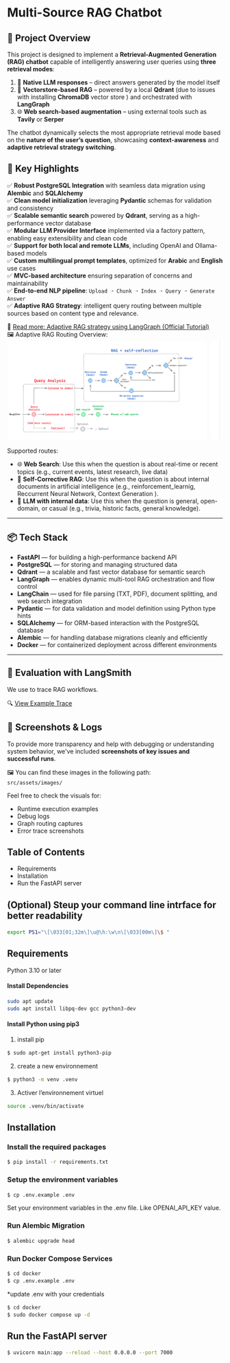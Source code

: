 # Multi-Source RAG Chatbot

## 🧠 Project Overview

This project is designed to implement a **Retrieval-Augmented Generation (RAG) chatbot** capable of intelligently answering user queries using **three retrieval modes**:

1. 💬 **Native LLM responses** – direct answers generated by the model itself  
2. 🧲 **Vectorstore-based RAG** – powered by a local **Qdrant** (due to issues with installing **ChromaDB** vector store ) and orchestrated with **LangGraph**  
3. 🌐 **Web search-based augmentation** – using external tools such as **Tavily** or **Serper**  

The chatbot dynamically selects the most appropriate retrieval mode based on the **nature of the user’s question**, showcasing **context-awareness** and **adaptive retrieval strategy switching**.


## 🚀 Key Highlights

✅ **Robust PostgreSQL Integration** with seamless data migration using **Alembic** and **SQLAlchemy**  
✅ **Clean model initialization** leveraging **Pydantic** schemas for validation and consistency  
✅ **Scalable semantic search** powered by **Qdrant**, serving as a high-performance vector database  
✅ **Modular LLM Provider Interface** implemented via a factory pattern, enabling easy extensibility and clean code  
✅ **Support for both local and remote LLMs**, including OpenAI and Ollama-based models  
✅ **Custom multilingual prompt templates**, optimized for **Arabic** and **English** use cases  
✅ **MVC-based architecture** ensuring separation of concerns and maintainability  
✅ **End-to-end NLP pipeline**: `Upload ➝ Chunk ➝ Index ➝ Query ➝ Generate Answer`  
✅ **Adaptive RAG Strategy**: intelligent query routing between multiple sources based on content type and relevance.

📘 [Read more: Adaptive RAG strategy using LangGraph (Official Tutorial)](https://github.com/langchain-ai/langgraph/blob/main/docs/docs/tutorials/rag/langgraph_adaptive_rag.ipynb)  
🖼️ Adaptive RAG Routing Overview:  
![Adaptive RAG Strategy](src/assets/images/adaptative_rag_starigie.png)

Supported routes:
- 🌐 **Web Search**: Use this when the question is about real-time or recent topics (e.g., current events, latest research, live data)  
- 🔄 **Self-Corrective RAG**: Use this when the question is about internal documents in artificial intelligence (e.g., reinforcement_learnig, Reccurrent Neural Network, Context Generation ). 
- 🧠 **LLM with internal  data**: Use this when the question is general, open-domain, or casual (e.g., trivia, historic facts, general knowledge).


---



## 📦 Tech Stack

- **FastAPI** — for building a high-performance backend API  
- **PostgreSQL** — for storing and managing structured data  
- **Qdrant** — a scalable and fast vector database for semantic search  
- **LangGraph** — enables dynamic multi-tool RAG orchestration and flow control  
- **LangChain** — used for file parsing (TXT, PDF), document splitting, and web search integration  
- **Pydantic** — for data validation and model definition using Python type hints  
- **SQLAlchemy** — for ORM-based interaction with the PostgreSQL database  
- **Alembic** — for handling database migrations cleanly and efficiently  
- **Docker** — for containerized deployment across different environments



---

## 🧪 Evaluation with LangSmith

We use to trace RAG workflows.

🔍 [View Example Trace](https://smith.langchain.com/public/2ae5ef28-7c59-47b7-b5cd-e9f70596544f/r)


## 📸 Screenshots & Logs

To provide more transparency and help with debugging or understanding system behavior, we've included **screenshots of key issues and successful runs**.

🖼️ You can find these images in the following path:  
`src/assets/images/`

Feel free to check the visuals for:
- Runtime execution examples
- Debug logs
- Graph routing captures
- Error trace screenshots



## Table of Contents
- Requirements
- Installation
- Run the FastAPI server

## (Optional) Steup your command line intrface for better readability
```bash
export PS1="\[\033[01;32m\]\u@\h:\w\n\[\033[00m\]\$ "
```

## Requirements

 Python 3.10 or later

#### Install Dependencies 

```bash 
sudo apt update
sudo apt install libpq-dev gcc python3-dev
```

#### Install Python using pip3

1) install pip 

```bash 
$ sudo apt-get install python3-pip
```

2)  create a new environnement 

```bash
$ python3 -m venv .venv
```

3) Activer l’environnement virtuel 
```bash 
source .venv/bin/activate
```

## Installation


### Install the required packages

```bash 
$ pip install -r requirements.txt
```

### Setup the environment variables
```bash 
$ cp .env.example .env
```
Set your environment variables in the .env file. Like OPENAI_API_KEY value.

### Run Alembic Migration 
```bash
$ alembic upgrade head
```

### Run Docker Compose Services
```bash 
$ cd docker
$ cp .env.example .env
```
*update .env with your credentials

```bash 
$ cd docker
$ sudo docker compose up -d
```

## Run the FastAPI server

```bash
$ uvicorn main:app --reload --host 0.0.0.0 --port 7000
```
